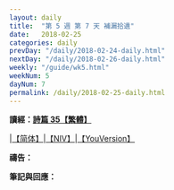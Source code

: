 ```yaml
---
layout: daily
title:  "第 5 週 第 7 天 補漏拾遺"
date:   2018-02-25
categories: daily
prevDay: "/daily/2018-02-24-daily.html"
nextDay: "/daily/2018-02-26-daily.html"
weekly: "/guide/wk5.html"
weekNum: 5
dayNum: 7
permalink: /daily/2018-02-25-daily.html
---
```


**讀經：[詩篇 35【繁體】](https://www.biblegateway.com/passage/?search=ps.35&version=CUVMPT)**

|[【简体】](https://www.biblegateway.com/passage/?search=ps.35&version=CUVMPS)|[【NIV】](https://www.biblegateway.com/passage/?search=ps.35&version=NIV)|[【YouVersion】](https://www.bible.com/zh-TW/bible/46/PSA.35.CUNP)

**禱告：**

**筆記與回應：**
